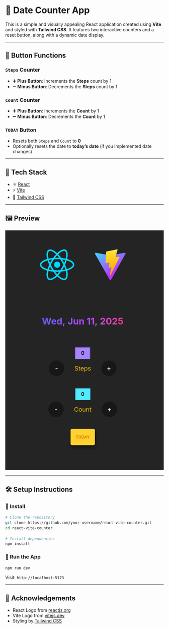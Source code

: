 
# 🧮 Date Counter App

This is a simple and visually appealing React application created using **Vite** and styled with **Tailwind CSS**. It features two interactive counters and a reset button, along with a dynamic date display.

---

## 🎯 Button Functions

### `Steps` Counter
- ➕ **Plus Button**: Increments the **Steps** count by 1
- ➖ **Minus Button**: Decrements the **Steps** count by 1

### `Count` Counter
- ➕ **Plus Button**: Increments the **Count** by 1
- ➖ **Minus Button**: Decrements the **Count** by 1

### `TODAY` Button
- Resets both `Steps` and `Count` to **0**
- Optionally resets the date to **today’s date** (if you implemented date changes)

---

## 🧱 Tech Stack

- ⚛️ [React](https://reactjs.org/)
- ⚡ [Vite](https://vitejs.dev/)
- 🎨 [Tailwind CSS](https://tailwindcss.com/)

---

## 🖼️ Preview

![ App Preview](./img/DateCounterAppScreenshot.png)  

---

## 🛠️ Setup Instructions

### 🔧 Install

```bash
# Clone the repository
git clone https://github.com/your-username/react-vite-counter.git
cd react-vite-counter

# Install dependencies
npm install
```

### 🚀 Run the App

```bash
npm run dev
```

Visit: `http://localhost:5173`

---

## 🙌 Acknowledgements

- React Logo from [reactjs.org](https://reactjs.org/)
- Vite Logo from [vitejs.dev](https://vitejs.dev/)
- Styling by [Tailwind CSS](https://tailwindcss.com/)
